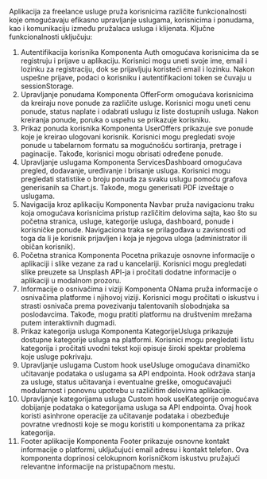  Aplikacija za freelance usluge pruža korisnicima različite funkcionalnosti koje omogućavaju efikasno upravljanje uslugama, korisnicima i ponudama, kao i komunikaciju između pružalaca usluga i klijenata. Ključne funkcionalnosti uključuju:
1. Autentifikacija korisnika
Komponenta Auth omogućava korisnicima da se registruju i prijave u aplikaciju. Korisnici mogu uneti svoje ime, email i lozinku za registraciju, dok se prijavljuju koristeći email i lozinku. Nakon uspešne prijave, podaci o korisniku i autentifikacioni token se čuvaju u sessionStorage.
2. Upravljanje ponudama
Komponenta OfferForm omogućava korisnicima da kreiraju nove ponude za različite usluge. Korisnici mogu uneti cenu ponude, status naplate i odabrati uslugu iz liste dostupnih usluga. Nakon kreiranja ponude, poruka o uspehu se prikazuje korisniku.
3. Prikaz ponuda korisnika
Komponenta UserOffers prikazuje sve ponude koje je kreirao ulogovani korisnik. Korisnici mogu pregledati svoje ponude u tabelarnom formatu sa mogućnošću sortiranja, pretrage i paginacije. Takođe, korisnici mogu obrisati određene ponude.
4. Upravljanje uslugama
Komponenta ServicesDashboard omogućava pregled, dodavanje, uređivanje i brisanje usluga. Korisnici mogu pregledati statistike o broju ponuda za svaku uslugu pomoću grafova generisanih sa Chart.js. Takođe, mogu generisati PDF izveštaje o uslugama.
5. Navigacija kroz aplikaciju
Komponenta Navbar pruža navigacionu traku koja omogućava korisnicima pristup različitim delovima sajta, kao što su početna stranica, usluge, kategorije usluga, dashboard, ponude i korisničke ponude. Navigaciona traka se prilagođava u zavisnosti od toga da li je korisnik prijavljen i koja je njegova uloga (administrator ili običan korisnik).
6. Početna stranica
Komponenta Pocetna prikazuje osnovne informacije o aplikaciji i slike vezane za rad u kancelariji. Korisnici mogu pregledati slike preuzete sa Unsplash API-ja i pročitati dodatne informacije o aplikaciji u modalnom prozoru.
7. Informacije o osnivačima i viziji
Komponenta ONama pruža informacije o osnivačima platforme i njihovoj viziji. Korisnici mogu pročitati o iskustvu i strasti osnivača prema povezivanju talentovanih slobodnjaka sa poslodavcima. Takođe, mogu pratiti platformu na društvenim mrežama putem interaktivnih dugmadi.
8. Prikaz kategorija usluga
Komponenta KategorijeUsluga prikazuje dostupne kategorije usluga na platformi. Korisnici mogu pregledati listu kategorija i pročitati uvodni tekst koji opisuje široki spektar problema koje usluge pokrivaju.
9. Upravljanje uslugama
Custom hook useUsluge omogućava dinamičko učitavanje podataka o uslugama sa API endpointa. Hook održava stanja za usluge, status učitavanja i eventualne greške, omogućavajući modularnost i ponovnu upotrebu u različitim delovima aplikacije.
10. Upravljanje kategorijama usluga
Custom hook useKategorije omogućava dobijanje podataka o kategorijama usluga sa API endpointa. Ovaj hook koristi asinhrone operacije za učitavanje podataka i obezbeđuje povratne vrednosti koje se mogu koristiti u komponentama za prikaz kategorija.
11. Footer aplikacije
Komponenta Footer prikazuje osnovne kontakt informacije o platformi, uključujući email adresu i kontakt telefon. Ova komponenta doprinosi celokupnom korisničkom iskustvu pružajući relevantne informacije na pristupačnom mestu.
